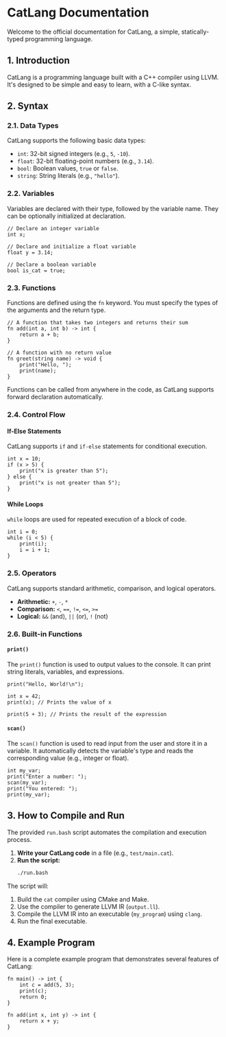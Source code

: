 # CatLang Documentation

Welcome to the official documentation for CatLang, a simple, statically-typed programming language.

## 1. Introduction

CatLang is a programming language built with a C++ compiler using LLVM. It's designed to be simple and easy to learn, with a C-like syntax.

## 2. Syntax

### 2.1. Data Types

CatLang supports the following basic data types:

*   `int`: 32-bit signed integers (e.g., `5`, `-10`).
*   `float`: 32-bit floating-point numbers (e.g., `3.14`).
*   `bool`: Boolean values, `true` or `false`.
*   `string`: String literals (e.g., `"hello"`).

### 2.2. Variables

Variables are declared with their type, followed by the variable name. They can be optionally initialized at declaration.

```cat
// Declare an integer variable
int x;

// Declare and initialize a float variable
float y = 3.14;

// Declare a boolean variable
bool is_cat = true;
```

### 2.3. Functions

Functions are defined using the `fn` keyword. You must specify the types of the arguments and the return type.

```cat
// A function that takes two integers and returns their sum
fn add(int a, int b) -> int {
    return a + b;
}

// A function with no return value
fn greet(string name) -> void {
    print("Hello, ");
    print(name);
}
```

Functions can be called from anywhere in the code, as CatLang supports forward declaration automatically.

### 2.4. Control Flow

#### If-Else Statements

CatLang supports `if` and `if-else` statements for conditional execution.

```cat
int x = 10;
if (x > 5) {
    print("x is greater than 5");
} else {
    print("x is not greater than 5");
}
```

#### While Loops

`while` loops are used for repeated execution of a block of code.

```cat
int i = 0;
while (i < 5) {
    print(i);
    i = i + 1;
}
```

### 2.5. Operators

CatLang supports standard arithmetic, comparison, and logical operators.

*   **Arithmetic:** `+`, `-`, `*`
*   **Comparison:** `<`, `==`, `!=`, `<=`, `>=`
*   **Logical:** `&&` (and), `||` (or), `!` (not)

### 2.6. Built-in Functions

#### `print()`

The `print()` function is used to output values to the console. It can print string literals, variables, and expressions.

```cat
print("Hello, World!\n");

int x = 42;
print(x); // Prints the value of x

print(5 + 3); // Prints the result of the expression
```

#### `scan()`

The `scan()` function is used to read input from the user and store it in a variable. It automatically detects the variable's type and reads the corresponding value (e.g., integer or float).

```cat
int my_var;
print("Enter a number: ");
scan(my_var);
print("You entered: ");
print(my_var);
```

## 3. How to Compile and Run

The provided `run.bash` script automates the compilation and execution process.

1.  **Write your CatLang code** in a file (e.g., `test/main.cat`).
2.  **Run the script:**
    ```bash
    ./run.bash
    ```

The script will:
1.  Build the `cat` compiler using CMake and Make.
2.  Use the compiler to generate LLVM IR (`output.ll`).
3.  Compile the LLVM IR into an executable (`my_program`) using `clang`.
4.  Run the final executable.

## 4. Example Program

Here is a complete example program that demonstrates several features of CatLang:

```cat
fn main() -> int {
    int c = add(5, 3);
    print(c);
    return 0;
}

fn add(int x, int y) -> int {
    return x + y;
}
